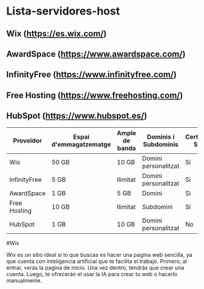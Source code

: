 # Lista-servidores-host

## Wix (https://es.wix.com/)
## AwardSpace (https://www.awardspace.com/)
## InfinityFree (https://www.infinityfree.com/)
## Free Hosting (https://www.freehosting.com/)
## HubSpot (https://www.hubspot.es/)




| Proveïdor      | Espai d'emmagatzematge | Ample de banda | Dominis i Subdominis | Certificat SSL | Publicitat | Altres Característiques        |
|----------------|------------------------|---------------|-----------------------|----------------|------------|--------------------------------|
| Wix            | 50 GB                 | 10 GB        | Domini personalitzat  | Sí             | si         | ...                            |
| InfinityFree   | 5 GB                   | Ilimitat      | Domini personalitzat  | Si             | No         | DNS gratuit                    |
| AwardSpace     | 1 GB                   | 5 GB          | Domini                | Si             | No         | ...                            |
| Free Hosting   | 10 GB                  | Ilimitat      | Subdomini             | Sí             | Sí         | ...                            |
| HubSpot        | 1 GB                   | 10 GB         | Domini personalitzat  | No             | ...        | ...                            |




#Wix

Wix es un sitio ideal si lo que buscas es hacer una pagina web sencilla, ya que cuenta con inteligencia artificial que te facilita el trabajo.
Primero, al entrar, verás la pagina de inicio. Una vez dentro, tendrás que crear una cuenta. Luego, te ofrecerán el usar la IA para crear tu web o hacerlo manualmente.


